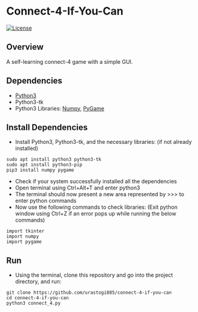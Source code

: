 # Connect-4-If-You-Can
[![License](https://img.shields.io/badge/License-MIT-blue.svg)](https://github.com/urastogi885/connect-4-if-you-can/blob/master/LICENSE)

## Overview
A self-learning connect-4 game with a simple GUI.

## Dependencies

- [Python3](https://www.python.org/downloads/)
- Python3-tk
- Python3 Libraries: [Numpy](https://numpy.org/), [PyGame](https://www.pygame.org/wiki/GettingStarted)

## Install Dependencies

- Install Python3, Python3-tk, and the necessary libraries: (if not already installed)
````
sudo apt install python3 python3-tk
sudo apt install python3-pip
pip3 install numpy pygame
````

- Check if your system successfully installed all the dependencies
- Open terminal using Ctrl+Alt+T and enter python3
- The terminal should now present a new area represented by >>> to enter python commands
- Now use the following commands to check libraries: (Exit python window using Ctrl+Z if an error pops up while
running the below commands)
````
import tkinter
import numpy
import pygame
````

## Run

- Using the terminal, clone this repository and go into the project directory, and run:
````
git clone https://github.com/urastogi885/connect-4-if-you-can
cd connect-4-if-you-can
python3 connect_4.py
````